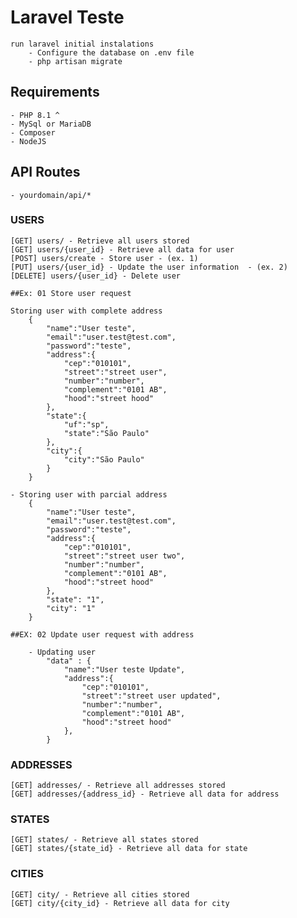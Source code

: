 # Laravel Teste

    run laravel initial instalations
        - Configure the database on .env file
        - php artisan migrate

## Requirements

    - PHP 8.1 ^
    - MySql or MariaDB
    - Composer
    - NodeJS

## API Routes
    - yourdomain/api/*

### USERS 
    [GET] users/ - Retrieve all users stored
    [GET] users/{user_id} - Retrieve all data for user
    [POST] users/create - Store user - (ex. 1)
    [PUT] users/{user_id} - Update the user information  - (ex. 2)
    [DELETE] users/{user_id} - Delete user

    ##Ex: 01 Store user request

    Storing user with complete address
        {
            "name":"User teste",
            "email":"user.test@test.com",
            "password":"teste",
            "address":{
                "cep":"010101",
                "street":"street user",
                "number":"number",
                "complement":"0101 AB",
                "hood":"street hood"
            },
            "state":{
                "uf":"sp",
                "state":"São Paulo"
            },
            "city":{
                "city":"São Paulo"
            }
        }

    - Storing user with parcial address
        {
            "name":"User teste",
            "email":"user.test@test.com",
            "password":"teste",
            "address":{
                "cep":"010101",
                "street":"street user two",
                "number":"number",
                "complement":"0101 AB",
                "hood":"street hood"
            },
            "state": "1",
            "city": "1"
        }
    
    ##EX: 02 Update user request with address

        - Updating user 
            "data" : {
                "name":"User teste Update",
                "address":{
                    "cep":"010101",
                    "street":"street user updated",
                    "number":"number",
                    "complement":"0101 AB",
                    "hood":"street hood"
                },
            }

### ADDRESSES
    [GET] addresses/ - Retrieve all addresses stored
    [GET] addresses/{address_id} - Retrieve all data for address

### STATES
    [GET] states/ - Retrieve all states stored
    [GET] states/{state_id} - Retrieve all data for state

### CITIES 
    [GET] city/ - Retrieve all cities stored
    [GET] city/{city_id} - Retrieve all data for city
